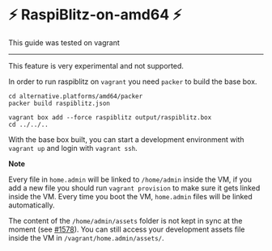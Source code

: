 # ⚡️ RaspiBlitz-on-amd64 ⚡️

This guide was tested on vagrant

---

This feature is very experimental and not supported.

In order to run raspiblitz on `vagrant` you need `packer` to build the base box.

```sha
cd alternative.platforms/amd64/packer
packer build raspiblitz.json

vagrant box add --force raspiblitz output/raspiblitz.box
cd ../../..
```

With the base box built, you can start a development environment with `vagrant up` and login with `vagrant ssh`.


**Note**

Every file in `home.admin` will be linked to `/home/admin` inside the VM,
if you add a new file you should run `vagrant provision` to make sure it gets linked inside the VM. Every time you boot the VM, `home.admin` files will be linked automatically.

The content of the `/home/admin/assets` folder is not kept in sync at the moment (see [#1578](https://github.com/rootzoll/raspiblitz/issues/1578)). You can still access your development assets file inside the VM in `/vagrant/home.admin/assets/`.

